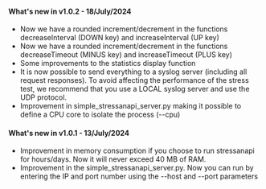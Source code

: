#### What's new in v1.0.2 - 18/July/2024

- Now we have a rounded increment/decrement in the functions decreaseInterval (DOWN key) and increaseInterval (UP key)
- Now we have a rounded increment/decrement in the functions decreaseTimeout (MINUS key) and increaseTimeout (PLUS key)
- Some improvements to the statistics display function
- It is now possible to send everything to a syslog server (including all request responses). To avoid affecting the performance of the stress test, we recommend that you use a LOCAL syslog server and use the UDP protocol.
- Improvement in simple_stressanapi_server.py making it possible to define a CPU core to isolate the process (--cpu)

#### What's new in v1.0.1 - 13/July/2024

- Improvement in memory consumption if you choose to run stressanapi for hours/days. Now it will never exceed 40 MB of RAM.
- Improvement in the simple_stressanapi_server.py. Now you can run by entering the IP and port number using the --host and --port parameters

